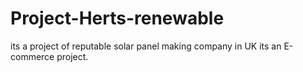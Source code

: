 # Project-Herts-renewable
its a project of reputable solar panel making company in UK its an E-commerce project.
